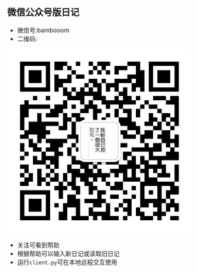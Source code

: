 ## 微信公众号版日记

* 微信号:bambooom
* 二维码:

![](qrcode_for_bambooom.jpg)

* 关注可看到帮助
* 根据帮助可以输入新日记或读取旧日记
* 运行```client.py```可在本地远程交互使用
